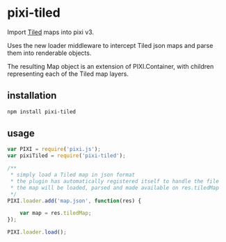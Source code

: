 # pixi-tiled

Import [Tiled](http://www.mapeditor.org/) maps into pixi v3.

Uses the new loader middleware to intercept Tiled json maps and parse them into renderable objects.

The resulting Map object is an extension of PIXI.Container, with children representing each of the Tiled map layers.

## installation

```sh
npm install pixi-tiled
```

## usage

```js
var PIXI = require('pixi.js');
var pixiTiled = require('pixi-tiled');

/**
 * simply load a Tiled map in json format
 * the plugin has automatically registered itself to handle the file
 * the map will be loaded, parsed and made available on res.tiledMap
 */
PIXI.loader.add('map.json', function(res) {

    var map = res.tiledMap;
});

PIXI.loader.load();
```
